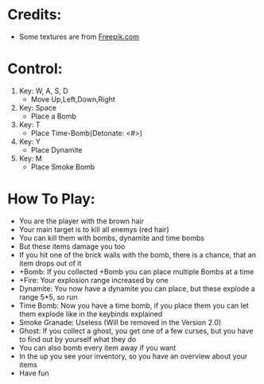 # Credits:
- Some textures are from <a href="https://de.freepik.com/">Freepik.com</a>

# Control:
1. Key: W, A, S, D
    - Move Up,Left,Down,Right
2. Key: Space
    - Place a Bomb
3. Key: T
    - Place Time-Bomb(Detonate: <#>)
4. Key: Y
    - Place Dynamite
5. Key: M
    - Place Smoke Bomb

# How To Play:
- You are the player with the brown hair
- Your main target is to kill all enemys (red hair)
- You can kill them with bombs, dynamite and time bombs
- But these items damage you too
- If you hit one of the brick walls with the bomb, there is a chance, that an item drops out of it
- +Bomb: If you collected +Bomb you can place multiple Bombs at a time
- +Fire: Your explosion range increased by one
- Dynamite: You now have a dynamite you can place, but these explode a range 5*5, so run
- Time Bomb: Now you have a time bomb, if you place them you can let them explode like in the keybinds explained
- Smoke Granade: Useless (Will be removed in the Version 2.0)
- Ghost: If you collect a ghost, you get one of a few curses, but you have to find out by yourself what they do
- You can also bomb every item away if you want
- In the up you see your inventory, so you have an overview about your items
- Have fun

